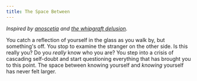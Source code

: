 ```yaml
---
title: The Space Between
---
```


*Inspired by [anoscetia](https://vox-obscura.vercel.app/the-interior-wilderness/anoscetia) and [the whipgraft delusion](https://vox-obscura.vercel.app/the-interior-wilderness/the-whipgraft-delusion).*

You catch a reflection of yourself in the glass as you walk by, but something's off. You stop to examine the stranger on the other side. Is this really you? Do you *really* know who you are? You step into a crisis of cascading self-doubt and start questioning everything that has brought you to this point. The space between knowing yourself and *knowing* yourself has never felt larger.
